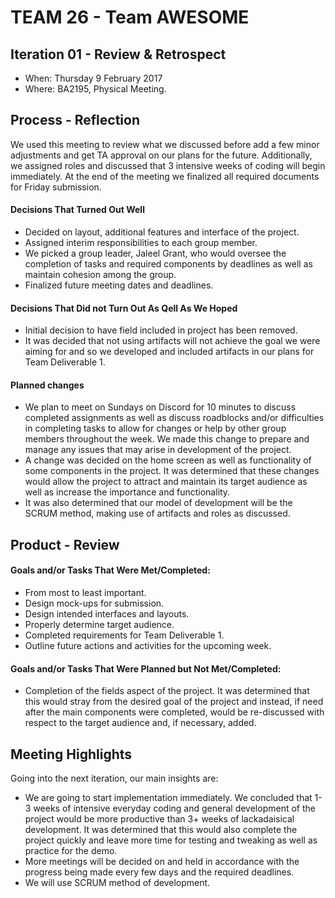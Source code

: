 # TEAM 26 - Team AWESOME


## Iteration 01 - Review & Retrospect

 * When: Thursday 9 February 2017
 * Where: BA2195, Physical Meeting.

## Process - Reflection

We used this meeting to review what we discussed before add a few minor adjustments and get TA approval on our plans for the future. Additionally, we assigned roles and discussed that 3 intensive weeks of coding will begin immediately. At the end of the meeting we finalized all required documents for Friday submission. 

#### Decisions That Turned Out Well

 * Decided on layout, additional features and interface of the project. 
 * Assigned interim responsibilities to each group member. 
 * We picked a group leader, Jaleel Grant, who would oversee the completion of tasks and required components by deadlines as well as maintain cohesion among the group.
 * Finalized future meeting dates and deadlines. 

#### Decisions That Did not Turn Out As Qell As We Hoped

 * Initial decision to have field included in project has been removed.
 * It was decided that not using artifacts will not achieve the goal we were aiming for and so we developed and included artifacts in our plans for Team Deliverable 1.


#### Planned changes

 * We plan to meet on Sundays on Discord for 10 minutes to discuss completed assignments as well as discuss roadblocks and/or difficulties in completing tasks to allow for changes or help by other group members throughout the week. We made this change to prepare and manage any issues that may arise in development of the project. 
 * A change was decided on the home screen as well as functionality of some components in the project. It was determined that these changes would allow the project to attract and maintain its target audience as well as increase the importance and functionality.
 * It was also determined that our model of development will be the SCRUM method, making use of artifacts and roles as discussed.


## Product - Review

#### Goals and/or Tasks That Were Met/Completed:

 * From most to least important.
 * Design mock-ups for submission.
 * Design intended interfaces and layouts.
 * Properly determine target audience. 
 * Completed requirements for Team Deliverable 1.
 * Outline future actions and activities for the upcoming week.

#### Goals and/or Tasks That Were Planned but Not Met/Completed:

 * Completion of the fields aspect of the project. It was determined that this would stray from the desired goal of the project and instead, if need after the main components were completed, would be re-discussed with respect to the target audience and, if necessary, added.

## Meeting Highlights

Going into the next iteration, our main insights are:

 * We are going to start implementation immediately. We concluded that 1-3 weeks of intensive everyday coding and general development of the project would be more productive than 3+ weeks of lackadaisical development. It was determined that this would also complete the project quickly and leave more time for testing and tweaking as well as practice for the demo.
 * More meetings will be decided on and held in accordance with the progress being made every few days and the required deadlines.
 * We will use SCRUM method of development.
